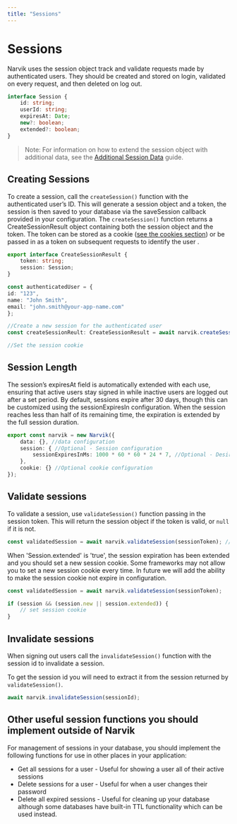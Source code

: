 ```yaml
---
title: "Sessions"
---
```


# Sessions
Narvik uses the session object track and validate requests made by authenticated users. They should be created and stored on login, validated on every request, and then deleted on log out.

```ts
interface Session {
    id: string;
    userId: string;
    expiresAt: Date;
    new?: boolean;
    extended?: boolean;
}
```

> Note: For information on how to extend the session object with additional data, see the [Additional Session Data](/guides/additional-session-data) guide.

## Creating Sessions
To create a session, call the `createSession()` function with the authenticated user’s ID. This will generate a session object and a token, the session is then saved to your database via the saveSession callback provided in your configuration. The `createSession()` function returns a CreateSessionResult object containing both the session object and the token. The token can be stored as a cookie ([see the cookies section](/documentation/cookies)) or be passed in as a token on subsequent requests to identify the user .
```ts
export interface CreateSessionResult {
    token: string;
    session: Session;
}

const authenticatedUser = {
id: "123",
name: "John Smith",
email: "john.smith@your-app-name.com"
};

//Create a new session for the authenticated user
const createSessionReult: CreateSessionResult = await narvik.createSession(authenticatedUser.id);

//Set the session cookie
```

## Session Length
The session’s expiresAt field is automatically extended with each use, ensuring that active users stay signed in while inactive users are logged out after a set period. By default, sessions expire after 30 days, though this can be customized using the sessionExpiresIn configuration. When the session reaches less than half of its remaining time, the expiration is extended by the full session duration.
```ts
export const narvik = new Narvik({
    data: {}, //data configuration
    session: { //Optional - Session configuration
        sessionExpiresInMs: 1000 * 60 * 60 * 24 * 7, //Optional - Desired session length in ms. Default is 30 Days - here value is 1 week
    },
    cookie: {} //Optional cookie configuration
});
```

## Validate sessions
To validate a session, use `validateSession()` function passing in the session token. This will return the session object if the token is valid, or `null` if it is not.

```ts
const validatedSession = await narvik.validateSession(sessionToken); //Returns Session if valid or null if session is invalid
```

When 'Session.extended' is 'true', the session expiration has been extended and you should set a new session cookie.
Some frameworks may not allow you to set a new session cookie every time. In future we will add the ability to make the session cookie not expire in configuration.

```ts
const validatedSession = await narvik.validateSession(sessionToken);

if (session && (session.new || session.extended)) {
    // set session cookie
}
```

## Invalidate sessions

When signing out users call the `invalidateSession()` function with the session id to invalidate a session.

To get the session id you will need to extract it from the session returned by `validateSession()`.

```ts
await narvik.invalidateSession(sessionId);
```

## Other useful session functions you should implement outside of Narvik
For management of sessions in your database, you should implement the following functions for use in other places in your application:
- Get all sessions for a user - Useful for showing a user all of their active sessions
- Delete sessions for a user - Useful for when a user changes their password
- Delete all expired sessions - Useful for cleaning up your database although some databases have built-in TTL functionality which can be used instead.
